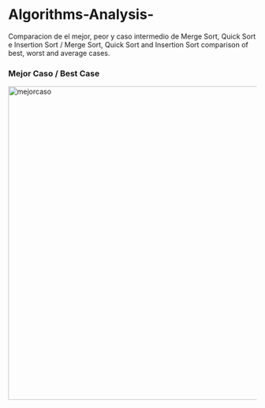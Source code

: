 # Algorithms-Analysis-
Comparacion de el mejor, peor y caso intermedio de Merge Sort, Quick Sort e Insertion Sort / Merge Sort, Quick Sort and Insertion Sort comparison of best, worst and average cases. 

### Mejor Caso / Best Case
<img width="637" alt="mejorcaso" src="https://user-images.githubusercontent.com/27737295/37628343-bdd65850-2b9e-11e8-8d58-d01bb4351db8.png">
